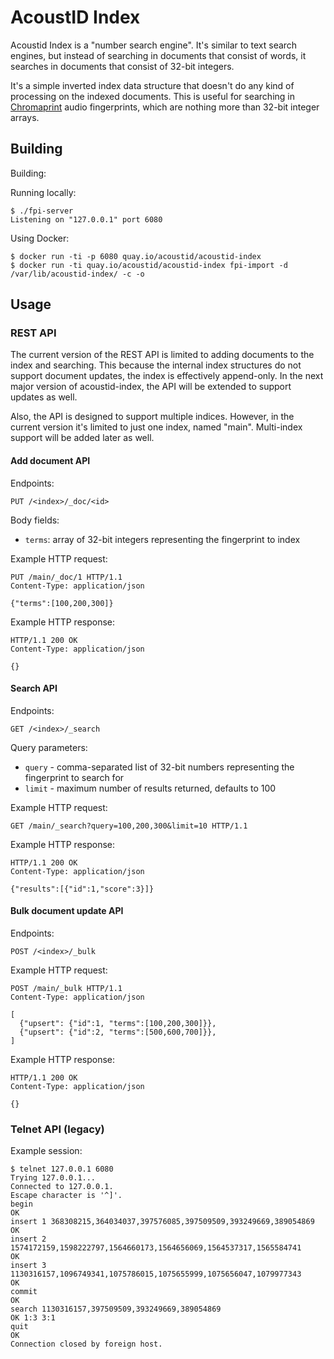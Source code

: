 AcoustID Index
==============

Acoustid Index is a "number search engine". It's similar to text search
engines, but instead of searching in documents that consist of words,
it searches in documents that consist of 32-bit integers.

It's a simple inverted index data structure that doesn't do any kind of
processing on the indexed documents. This is useful for searching in
[Chromaprint][1] audio fingerprints, which are nothing more than 32-bit
integer arrays.

[1]: http://acoustid.org/chromaprint

## Building



Building:

Running locally:

    $ ./fpi-server
    Listening on "127.0.0.1" port 6080

Using Docker:

    $ docker run -ti -p 6080 quay.io/acoustid/acoustid-index
    $ docker run -ti quay.io/acoustid/acoustid-index fpi-import -d /var/lib/acoustid-index/ -c -o

## Usage

### REST API

The current version of the REST API is limited to adding documents to the index and searching. This because the internal index structures do not support document updates, the index is effectively append-only. In the next major version of acoustid-index, the API will be extended to support updates as well.

Also, the API is designed to support multiple indices. However, in the current version it's limited to just one index, named "main". Multi-index support will be added later as well.

#### Add document API

Endpoints:

    PUT /<index>/_doc/<id>

Body fields:

 - `terms`: array of 32-bit integers representing the fingerprint to index

Example HTTP request:

    PUT /main/_doc/1 HTTP/1.1
    Content-Type: application/json

    {"terms":[100,200,300]}
 
Example HTTP response:
 
    HTTP/1.1 200 OK
    Content-Type: application/json
    
    {}
 
#### Search API

Endpoints:

    GET /<index>/_search
    
Query parameters:

   - `query` - comma-separated list of 32-bit numbers representing the fingerprint to search for
   - `limit` - maximum number of results returned, defaults to 100

Example HTTP request:

    GET /main/_search?query=100,200,300&limit=10 HTTP/1.1
 
Example HTTP response:
 
    HTTP/1.1 200 OK
    Content-Type: application/json
    
    {"results":[{"id":1,"score":3}]}

#### Bulk document update API

Endpoints:

    POST /<index>/_bulk

Example HTTP request:

    POST /main/_bulk HTTP/1.1
    Content-Type: application/json
    
    [
      {"upsert": {"id":1, "terms":[100,200,300]}},
      {"upsert": {"id":2, "terms":[500,600,700]}},
    ]

Example HTTP response:
 
    HTTP/1.1 200 OK
    Content-Type: application/json
    
    {}

### Telnet API (legacy)

Example session:

    $ telnet 127.0.0.1 6080
    Trying 127.0.0.1...
    Connected to 127.0.0.1.
    Escape character is '^]'.
    begin
    OK
    insert 1 368308215,364034037,397576085,397509509,393249669,389054869
    OK
    insert 2 1574172159,1598222797,1564660173,1564656069,1564537317,1565584741
    OK
    insert 3 1130316157,1096749341,1075786015,1075655999,1075656047,1079977343
    OK
    commit
    OK
    search 1130316157,397509509,393249669,389054869
    OK 1:3 3:1
    quit
    OK
    Connection closed by foreign host.
